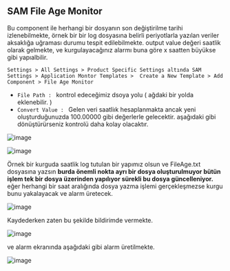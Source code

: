 ## SAM File Age Monitor

Bu component ile herhangi bir dosyanın son değiştirilme tarihi izlenebilmekte, örnek bir bir log dosyasına belirli periyotlarla yazılan veriler aksaklığa uğraması durumu tespit edilebilmekte. 
output value değeri saatlik olarak gelmekte, ve kurgulayacağınız alarmı buna göre x saatten büyükse gibi yapıalbilir. 

```Settings > All Settings > Product Specific Settings altında SAM Settings > Application Montor Templates >  Create a New Template > Add Component > File Age Monitor ```
- ```File Path : ``` kontrol edeceğimiz dsoya yolu ( ağdaki bir yolda eklenebilir. )
- ```Convert Value : ```  Gelen veri saatliık hesaplanmakta ancak  yeni oluşturduğunuzda   100.00000 gibi değerlerle gelecektir. aşağıdaki gibi dönüştürürseniz kontrolü daha kolay olacaktır. 

![image](https://github.com/3QU1N0X3/Solarwinds/assets/121360885/06293565-e1a7-4526-8c69-4b550e008b2d)

![image](https://github.com/3QU1N0X3/Solarwinds/assets/121360885/e8588550-0012-40c8-accd-f68a3848650e)

Örnek bir kurguda saatlik log tutulan bir yapımız olsun ve  FileAge.txt dosyasına yazsın **burda önemli nokta ayrı bir dosya oluşturulmuyor bütün işlem tek bir dosya üzerinden yapılıyor sürekli bu dosya güncelleniyor.** 
eğer herhangi bir saat aralığında dosya yazma işlemi gerçekleşmezse kurgu bunu yakalayacak ve  alarm üretecek. 


![image](https://github.com/3QU1N0X3/Solarwinds/assets/121360885/a08d1ddf-47b1-468f-b81a-33bea86d51c5)

Kaydederken zaten bu şekilde bildirimde vermekte. 

![image](https://github.com/3QU1N0X3/Solarwinds/assets/121360885/7722aaa9-e4c7-4674-a1b7-278e39a1c15d)

ve alarm ekranında aşağıdaki gibi alarm üretilmekte. 

![image](https://github.com/3QU1N0X3/Solarwinds/assets/121360885/b3a87af8-b514-4cab-a392-1bae36be5a03)
